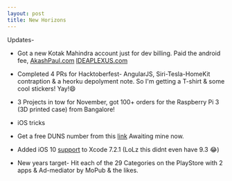 ```yaml
---
layout: post
title: New Horizons
---
```


Updates-

- Got a new Kotak Mahindra account just for dev billing. Paid the android fee, [AkashPaul.com](www.akashpaul.com) [IDEAPLEXUS.com](www.ideaplexus.in)

- Completed 4 PRs for Hacktoberfest- AngularJS, Siri-Tesla-HomeKit contraption & a heorku depolyment note. So I'm getting a T-shirt & some cool stickers! Yay!😄

- 3 Projects in tow for November, got 100+ orders for the Raspberry Pi 3 (3D printed case) from Bangalore!

- iOS tricks
* Get a free DUNS number from this [link](http://fedgov.dnb.com/webform/searchAction.do) Awaiting mine now.

* Added iOS 10 [support](http://dropbox.com/s/mg8xp09srnq26l1/10.0%20%2814A345%29.zip?dl=0) to Xcode 7.2.1 (LoLz this didnt even have 9.3 😂)

- New years target- Hit each of the 29 Categories on the PlayStore with 2 apps & Ad-mediator by MoPub & the likes.
